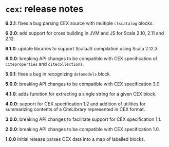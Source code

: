 # `cex`: release notes

**6.2.1**: fixes a bug parsing CEX source with multiple `ctscatalog` blocks.

**6.2.0**: add support for cross building in JVM and JS for Scala 2.10, 2.11 and 2.12.

**6.1.0**: update libraries to support ScalaJS compilation using Scala 2.12.3.

**6.0.0**:  breaking API changes to be compatible with CEX specification of `citeproperties` and `citecollections`.

**5.0.1**: fixes a bug in recognizing `datamodels` block.

**5.0.0**: breaking API changes to be compatible with CEX specification 3.0.

**4.1.0**: adds function for extracting a single string for a given CEX block.

**4.0.0**: support for CEX specification 1.2 and addition of utilities for summarizing contents of a CiteLibrary represented in CEX format.

**3.0.0**: breaking API changes to facilitate support for CEX specification 1.1.

**2.0.0**: breaking API changes to be compatible with CEX specification 1.0.

**1.0.0** Initial release parses CEX data into a map of labelled blocks.
